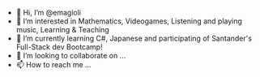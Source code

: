 - 👋 Hi, I’m @emagioli
- 👀 I’m interested in Mathematics, Videogames, Listening and playing music, Learning & Teaching
- 🌱 I’m currently learning C#, Japanese and participating of Santander's Full-Stack dev Bootcamp! 
- 💞️ I’m looking to collaborate on ...
- 📫 How to reach me ...

<!---
emagioli/emagioli is a ✨ special ✨ repository because its `README.md` (this file) appears on your GitHub profile.
You can click the Preview link to take a look at your changes.
--->
